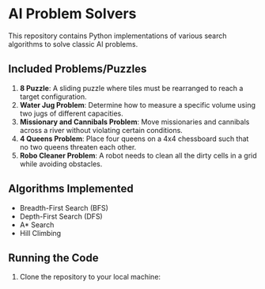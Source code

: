 # AI Problem Solvers

This repository contains Python implementations of various search algorithms to solve classic AI problems.

## Included Problems/Puzzles

1. **8 Puzzle**: A sliding puzzle where tiles must be rearranged to reach a target configuration.
2. **Water Jug Problem**: Determine how to measure a specific volume using two jugs of different capacities.
3. **Missionary and Cannibals Problem**: Move missionaries and cannibals across a river without violating certain conditions.
4. **4 Queens Problem**: Place four queens on a 4x4 chessboard such that no two queens threaten each other.
5. **Robo Cleaner Problem**: A robot needs to clean all the dirty cells in a grid while avoiding obstacles.

## Algorithms Implemented

- Breadth-First Search (BFS)
- Depth-First Search (DFS)
- A* Search
- Hill Climbing

## Running the Code

1. Clone the repository to your local machine:

